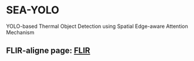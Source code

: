 # SEA-YOLO
YOLO-based Thermal Object Detection using Spatial Edge-aware Attention Mechanism

## FLIR-aligne page: [FLIR](FLIR-aligned.md)
